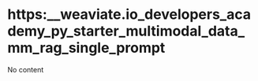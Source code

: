# https:\_\_weaviate.io_developers_academy_py_starter_multimodal_data_mm_rag_single_prompt

No content
